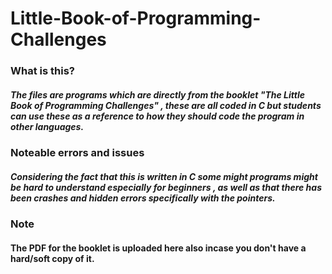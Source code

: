 # Little-Book-of-Programming-Challenges

### What is this? 

##### The files are programs which are directly from the booklet "The Little Book of Programming Challenges" , these are all coded in C but students can use these as a reference to how they should code the program in other languages. 

### Noteable errors and issues 
##### Considering the fact that this is written in C some might programs might be hard to understand especially for beginners , as well as that there has been crashes and hidden errors specifically with the pointers. 

### Note
#### The PDF for the booklet is uploaded here also incase you don't have a hard/soft copy of it.
